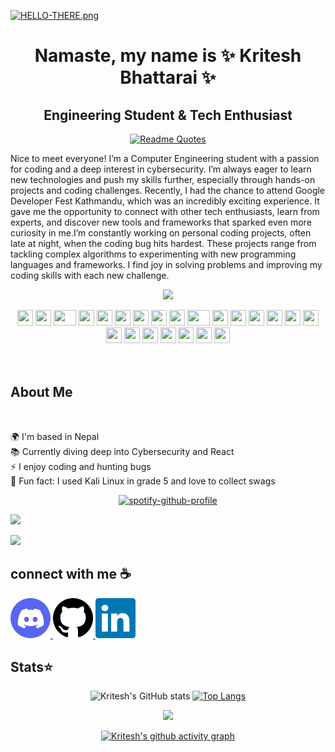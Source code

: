 [![HELLO-THERE.png](https://i.postimg.cc/QCfQBZKp/HELLO-THERE.png)](https://postimg.cc/LgZY77TX)


<h1 align="center">Namaste, my name is ✨ Kritesh Bhattarai ✨</h1>

<h2 align="center"> Engineering Student & Tech Enthusiast</h2>


 <div align="center">
   
   [![Readme Quotes](https://quotes-github-readme.vercel.app/api?type=horizontal&theme=algolia)](https://github.com/piyushsuthar/github-readme-quotes) 
 
 </div>
<p>
Nice to meet everyone! I’m a Computer Engineering student with a passion for coding and a deep interest in cybersecurity. I’m always eager to learn new technologies and push my skills further, especially through hands-on projects and coding challenges. Recently, I had the chance to attend Google Developer Fest Kathmandu, which was an incredibly exciting experience. It gave me the opportunity to connect with
other tech enthusiasts, learn from experts, and discover new tools and frameworks that sparked even more curiosity in me.I’m constantly working on personal coding projects, often late at night, when the coding bug hits hardest. These projects range from tackling complex algorithms to experimenting with new programming languages and frameworks. I find joy in solving problems and improving my coding skills with each new challenge.</p>


<div align="center"> 
  
  ![](https://komarev.com/ghpvc/?username=kritesh00&style=for-the-badge)

</div>
<div align="center">
    <img src="https://cultofthepartyparrot.com/parrots/hd/githubparrot.gif" width="25" height="25"/>
    <img src="https://cultofthepartyparrot.com/flags/hd/iranparrot.gif" width="25" height="25"/>
    <img src="https://cultofthepartyparrot.com/parrots/asyncparrot.gif" width="36" height="25"/>
    <img src="https://cultofthepartyparrot.com/parrots/hd/60fpsparrot.gif" width="25" height="25"/>
    <img src="https://cultofthepartyparrot.com/parrots/hd/jumpingparrot.gif" width="25" height="25"/>
    <img src="https://cultofthepartyparrot.com/parrots/hd/opensourceparrot.gif" width="25" height="25"/>
    <img src="https://cultofthepartyparrot.com/parrots/hd/dealwithitnowparrot.gif" width="25" height="25"/>
    <img src="https://cultofthepartyparrot.com/parrots/hd/hypnoparrotlight.gif" width="25" height="25"/>
    <img src="https://cultofthepartyparrot.com/parrots/databaseparrot.gif" width="25" height="25"/>
    <img src="https://cultofthepartyparrot.com/parrots/fixparrot.gif" width="36" height="25"/>
    <img src="https://cultofthepartyparrot.com/parrots/hd/laptop_parrot.gif" width="25" height="25"/>
    <img src="https://cultofthepartyparrot.com/parrots/hd/spinningparrot.gif" width="25" height="25"/>
    <img src="https://cultofthepartyparrot.com/parrots/hd/levitationparrot.gif" width="25" height="25"/>
    <img src="https://cultofthepartyparrot.com/parrots/hd/meldparrot.gif" width="25" height="25"/>
    <img src="https://cultofthepartyparrot.com/parrots/slomoparrot.gif" width="25" height="25"/>
    <img src="https://cultofthepartyparrot.com/parrots/hd/moonwalkingparrot.gif" width="25" height="25"/>
    <img src="https://cultofthepartyparrot.com/parrots/hd/stableparrot.gif" width="25" height="25"/>
    <img src="https://cultofthepartyparrot.com/parrots/hd/scienceparrot.gif" width="25" height="25"/>
    <img src="https://cultofthepartyparrot.com/parrots/hd/pirateparrot.gif" width="25" height="25"/>
    <img src="https://cultofthepartyparrot.com/parrots/hd/footballparrot.gif" width="25" height="25"/>
    <img src="https://cultofthepartyparrot.com/parrots/hd/illuminatiparrot.gif" width="25" height="25"/>
    <img src="https://cultofthepartyparrot.com/parrots/hd/hypnoparrotdark.gif" width="25" height="25"/>
    <img src="https://cultofthepartyparrot.com/parrots/hd/mustacheparrot.gif" width="25" height="25"/>
</div>
<br><br>
<p>
<h2>About Me</h2><br>

🌍 I'm based in Nepal<br>
📚 Currently diving deep into Cybersecurity and React<br>
⚡ I enjoy coding and hunting bugs<br>
🎲 Fun fact: I used Kali Linux in grade 5 and love to collect swags<br>
</p>

<div align="center">
  
[![spotify-github-profile](https://spotify-github-profile.kittinanx.com/api/view?uid=31jq4rb47f75tuzcg2l7mqxkqas4&cover_image=true&theme=default&show_offline=true&background_color=121212&interchange=true)](https://spotify-github-profile.kittinanx.com/api/view?uid=31jq4rb47f75tuzcg2l7mqxkqas4&redirect=true)

</div>


 
 <img src="https://user-images.githubusercontent.com/74038190/212284087-bbe7e430-757e-4901-90bf-4cd2ce3e1852.gif" width="50">

<br>

<div>

<p align="left">
  <a href="https://skillicons.dev">
    <img src="https://skillicons.dev/icons?i=git,github,c,cpp,html,css,js,linux,notion,ps,py,postman,react,tailwind,vscode,figma" />
  </a>
</p>
  
</div>
<h2>connect with me ☕</h2>

<p>
  <a href="https://www.discord.gg/qXXbps2r">
     <img src="https://raw.githubusercontent.com/CLorant/readme-social-icons/main/large/filled/discord.svg"/>
   </a>
  
   <a href="https://www.github.com/kritesh00">
     <img src="https://raw.githubusercontent.com/CLorant/readme-social-icons/main/large/filled/github.svg"/>
   </a>
   
   <a href="https://www.linkedin.com/in/kriteshbhattarai">
     <img src="https://raw.githubusercontent.com/CLorant/readme-social-icons/main/large/filled/linkedin.svg"/>
   </a>
 </p>

<h2>Stats⭐</h2>
<div align="center">
  
  ![Kritesh's GitHub stats](https://github-readme-stats.vercel.app/api?username=kritesh00&show_icons=true&theme=algolia)
  [![Top Langs](https://github-readme-stats.vercel.app/api/top-langs/?username=kritesh00&theme=algolia)](https://github.com/anuraghazra/github-readme-stats)
  <p><img src="https://github-profile-trophy.vercel.app/?username=kritesh00&theme=algolia"/></p>
  
  [![Kritesh's github activity graph](https://github-readme-activity-graph.vercel.app/graph?username=kritesh00&theme=algolia)](https://github.com/ashutosh00710/github-readme-activity-graph)

</div>
